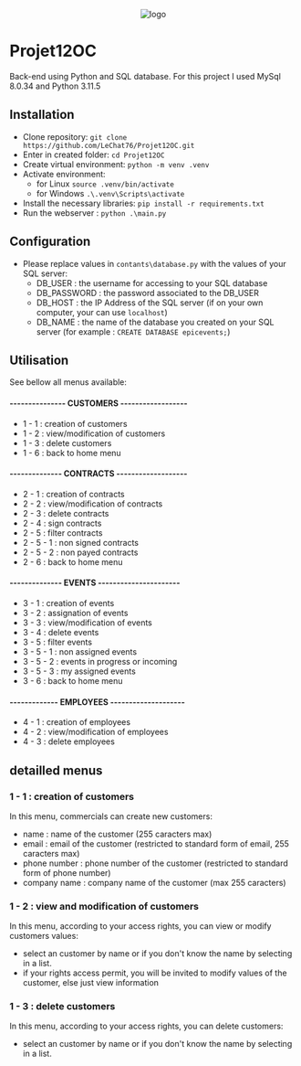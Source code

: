 <p align="center">
    <img alt="logo" src="https://github.com/LeChat76/Projet12OC/assets/119883313/d65dd94f-dacd-450c-aaf2-83b1533e5b55">
</p>

# Projet12OC
Back-end using Python and SQL database.
For this project I used MySql 8.0.34 and Python 3.11.5

## Installation
* Clone repository: `git clone https://github.com/LeChat76/Projet12OC.git`  
* Enter in created folder: `cd Projet12OC`  
* Create virtual environment: `python -m venv .venv`  
* Activate environment:  
    * for Linux `source .venv/bin/activate`  
    * for Windows `.\.venv\Scripts\activate`  
* Install the necessary libraries: `pip install -r requirements.txt` 
* Run the webserver : `python .\main.py` 

## Configuration
* Please replace values in `contants\database.py` with the values of your SQL server:
    * DB_USER     : the username for accessing to your SQL database
    * DB_PASSWORD : the password associated to the DB_USER
    * DB_HOST     : the IP Address of the SQL server (if on your own computer, your can use `localhost`)
    * DB_NAME     : the name of the database you created on your SQL server (for example : `CREATE DATABASE epicevents;`)

## Utilisation
See bellow all menus available:
#### --------------- CUSTOMERS ------------------
* 1 - 1 : creation of customers
* 1 - 2 : view/modification of customers
* 1 - 3 : delete customers
* 1 - 6 : back to home menu  
#### -------------- CONTRACTS -------------------
* 2 - 1 : creation of contracts
* 2 - 2 : view/modification of contracts
* 2 - 3 : delete contracts
* 2 - 4 : sign contracts
* 2 - 5 : filter contracts
* 2 - 5 - 1 : non signed contracts
* 2 - 5 - 2 : non payed contracts
* 2 - 6 : back to home menu  
#### -------------- EVENTS ----------------------
* 3 - 1 : creation of events
* 3 - 2 : assignation of events
* 3 - 3 : view/modification of events
* 3 - 4 : delete events
* 3 - 5 : filter events
* 3 - 5 - 1 : non assigned events
* 3 - 5 - 2 : events in progress or incoming
* 3 - 5 - 3 : my assigned events
* 3 - 6 : back to home menu  
#### ------------- EMPLOYEES --------------------
* 4 - 1 : creation of employees
* 4 - 2 : view/modification of employees
* 4 - 3 : delete employees

## detailled menus
### 1 - 1 : creation of customers
In this menu, commercials can create new customers:
* name         : name of the customer (255 caracters max)
* email        : email of the customer (restricted to standard form of email, 255 caracters max)
* phone number : phone number of the customer (restricted to standard form of phone number)
* company name : company name of the customer (max 255 caracters)
### 1 - 2 : view and modification of customers
In this menu, according to your access rights, you can view or modify customers values:
* select an customer by name or if you don't know the name by selecting in a list.
* if your rights access permit, you will be invited to modify values of the customer, else
  just view information
### 1 - 3 : delete customers
In this menu, according to your access rights, you can delete customers:
* select an customer by name or if you don't know the name by selecting in a list.




